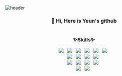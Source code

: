 ![header](https://capsule-render.vercel.app/api?type=slice&color=gradient&text=%20Yeun%20%20&height=200&fontSize=100)

<h3 align="center">
  👩 Hi, Here is Yeun's github
  </br> </br> </br>
  <b>✨Skills✨</b>
</h3>
<p align="center">
<img src="https://img.shields.io/badge/Java-red?style=flat-square&logo=Java&logoColor=#007396"/></a> &nbsp
<img src="https://img.shields.io/badge/JavaScript-orange?style=flat-square&logo=JavaScript&logoColor=white"/></a> &nbsp
<img src="https://img.shields.io/badge/jQuery-blue?style=flat-square&logo=jQuery&logoColor=#0769AD"/></a> &nbsp
<img src="https://img.shields.io/badge/Spring-lightgreen?style=flat-square&logo=Spring&logoColor=#6DB33F"/></a> &nbsp
<img src="https://img.shields.io/badge/SpringBoot-green?style=flat-square&logo=Spring&logoColor=#008000"/></a> &nbsp
<img src="https://img.shields.io/badge/Jsp-orange?style=flat-square&logo=Jsp&logoColor=#6DB33F"/></a> &nbsp
</br>
<img src="https://img.shields.io/badge/MySQL-blue?style=flat-square&logo=MySQL&logoColor=lightgrey"/></a> &nbsp
<img src="https://img.shields.io/badge/HTML5-9cf?style=flat-square&logo=HTML5&logoColor=#E34F26"/></a> &nbsp
<img src="https://img.shields.io/badge/CSS-9cf?style=flat-square&logo=CSS3&logoColor=white"/></a> &nbsp
<img src="https://img.shields.io/badge/Bootstrap-purple?style=flat-square&logo=Bootstrap&logoColor=#7952B3"/></a> &nbsp
</br>
<img src="https://img.shields.io/badge/ApacheTomcat-yellow?style=flat-square&logo=ApacheTomcat&logoColor=white"/></a> &nbsp 
<img src="https://img.shields.io/badge/Oracle-ff69b4?style=flat-square&logo=Oracle&logoColor=white"/></a> &nbsp 
<img src="https://img.shields.io/badge/ApacheTomcat-yellow?style=flat-square&logo=ApacheTomcat&logoColor=white"/></a> &nbsp 
<img src="https://img.shields.io/badge/MongoDB-blue?style=flat-square&logo=MongoDB&logoColor=white"/></a> &nbsp 
</br>
<img src="https://img.shields.io/badge/dbeaver-lightgrey?style=flat-square&logo=dbeaver&logoColor=white"/></a> &nbsp 
<img src="https://img.shields.io/badge/Visual Studio Code-007ACC?style=flat-square&logo=Visual Studio Code&logoColor=white"/></a> &nbsp 
</p>

 </br> </br> </br>
